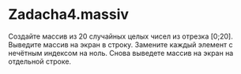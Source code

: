 # Zadacha4.massiv
Создайте массив из 20 случайных целых чисел из отрезка [0;20]. Выведите
массив на экран в строку. Замените каждый элемент с нечётным индексом на
ноль. Снова выведете массив на экран на отдельной строке.

